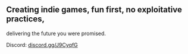 ## Creating indie games, fun first, no exploitative practices,
delivering the future you were promised.

Discord: [discord.gg/J9CyqfG](discord.gg/J9CyqfG)
